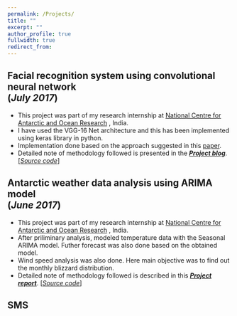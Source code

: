 ```yaml
---
permalink: /Projects/
title: ""
excerpt: ""
author_profile: true
fullwidth: true
redirect_from: 
---
```

## Facial recognition system using convolutional neural network <br>(_July 2017_)
* This project was part of my research internship at [National Centre for Antarctic and Ocean Research](http://www.ncaor.gov.in/) , India. 
* I have used the VGG-16 Net architecture and this has been implemented using keras library in python.
* Implementation done based on the approach suggested in this [paper](http://www.robots.ox.ac.uk/~vgg/publications/2015/Parkhi15/parkhi15.pdf).
* Detailed note of methodology followed is presented in the [**_Project blog_**](https://anirudhk686.github.io/facial_recognition/).
[[_Source code_]](https://github.com/anirudhk686/facial_recognition)

## Antarctic weather data analysis using ARIMA model <br>(_June 2017_)
* This project was part of my research internship at [National Centre for Antarctic and Ocean Research](http://www.ncaor.gov.in/) , India.
* After priliminary analysis, modeled temperature data with the Seasonal ARIMA model. Futher forecast was also done based on the obtained model.
* Wind speed analysis was also done. Here main objective was to find out the monthly blizzard distribution.
* Detailed note of methodology followed is described in this [**_Project report_**](https://github.com/anirudhk686/weather_data_analysis/blob/master/Final_report.pdf).
[[_Source code_]](https://github.com/anirudhk686/weather_data_analysis)

## SMS

